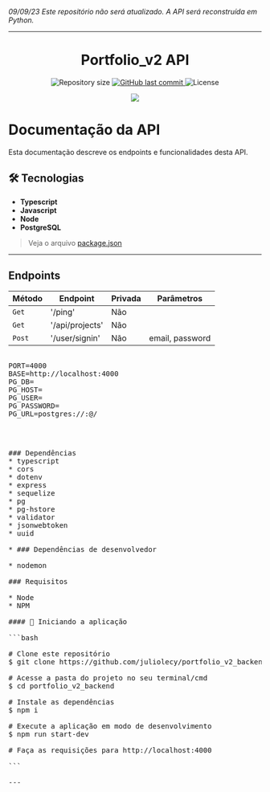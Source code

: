 _09/09/23_
_Este repositório não será atualizado. A API será reconstruída em Python._

---
<h1 align="center"> 
 Portfolio_v2 API
</h1>

<p align="center">
  <img alt="Repository size" src="https://img.shields.io/github/repo-size/juliolecy/portfolio_v2_backend">
  
  <a href="https://github.com/fallying/portfolio_v2_backend/commits/master">
    <img alt="GitHub last commit" src="https://img.shields.io/github/last-commit/juliolecy/portfolio_v2_backend">
  </a>
    
   <img alt="License" src="https://img.shields.io/badge/license-MIT-brightgreen">
</p>

<div  align="center">
  <a>
    <img src="https://skillicons.dev/icons?i=typescript,js,nodejs,express,sequelize,postgresql" />
  </a>
</div>


# Documentação da API
Esta documentação descreve os endpoints e funcionalidades desta API.

## 🛠 Tecnologias
-  **Typescript**
-   **Javascript**
-   **Node**
-   **PostgreSQL**

> Veja o arquivo  [package.json](https://github.com/juliolecy/portfolio_v2_backend/blob/master/package.json)

---

## Endpoints

|   Método    |      Endpoint   | Privada   | Parâmetros       |
|-------------|-----------------|-----------|------------------|
| `Get`       | '/ping'         | Não       |                  |
| `Get`       | '/api/projects' | Não       |                  |
| `Post`      | '/user/signin'  | Não       | email, password  |

<pre>
  
PORT=4000
BASE=http://localhost:4000
PG_DB= <database>
PG_HOST=<host>
PG_USER=<user>
PG_PASSWORD=<password>
PG_URL=postgres://<user>:<password>@<host>/<database>
<pre>

  

### Dependências  
* typescript
* cors
* dotenv
* express
* sequelize
* pg
* pg-hstore
* validator
* jsonwebtoken
* uuid

* ### Dependências de desenvolvedor

* nodemon

### Requisitos

* Node
* NPM

#### 🧭 Iniciando a aplicação

```bash

# Clone este repositório
$ git clone https://github.com/juliolecy/portfolio_v2_backend.git

# Acesse a pasta do projeto no seu terminal/cmd
$ cd portfolio_v2_backend

# Instale as dependências
$ npm i

# Execute a aplicação em modo de desenvolvimento
$ npm run start-dev

# Faça as requisições para http://localhost:4000

```

---



